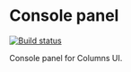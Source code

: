 # Console panel

[![Build status](https://ci.appveyor.com/api/projects/status/biwxyu9p0cwjl5r1/branch/master?svg=true)](https://ci.appveyor.com/project/reupen/console-panel/branch/master)

Console panel for Columns UI.

